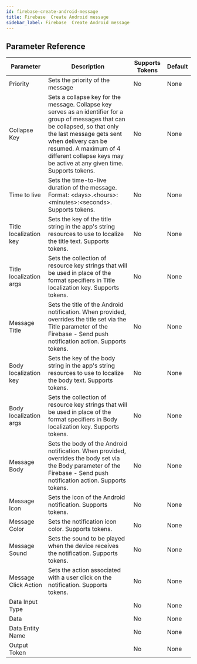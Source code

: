 ```yaml
---
id: firebase-create-android-message
title: Firebase  Create Android message
sidebar_label: Firebase  Create Android message
---
```





## Parameter Reference
| Parameter | Description | Supports Tokens | Default |
| -- | -- | -- | -- |
| Priority | Sets the priority of the message | No | None |
| Collapse Key | Sets a collapse key for the message. Collapse key serves as an identifier for a group of messages that can be collapsed, so that only the last message gets sent when delivery can be resumed. A maximum of 4 different collapse keys may be active at any given time. Supports tokens. | No | None |
| Time to live | Sets the time-to-live duration of the message. Format: &lt;days&gt;.&lt;hours&gt;:&lt;minutes&gt;:&lt;seconds&gt;. Supports tokens. | No | None |
| Title localization key | Sets the key of the title string in the app's string resources to use to localize the title text. Supports tokens. | No | None |
| Title localization args | Sets the collection of resource key strings that will be used in place of the format specifiers in Title localization key. Supports tokens. | No | None |
| Message Title | Sets the title of the Android notification. When provided, overrides the title set via the Title parameter of the Firebase - Send push notification action. Supports tokens. | No | None |
| Body localization key | Sets the key of the body string in the app's string resources to use to localize the body text. Supports tokens. | No | None |
| Body localization args | Sets the collection of resource key strings that will be used in place of the format specifiers in Body localization key. Supports tokens. | No | None |
| Message Body | Sets the body of the Android notification. When provided, overrides the body set via the Body parameter of the Firebase - Send push notification action. Supports tokens. | No | None |
| Message Icon | Sets the icon of the Android notification. Supports tokens. | No | None |
| Message Color | Sets the notification icon color. Supports tokens. | No | None |
| Message Sound | Sets the sound to be played when the device receives the notification. Supports tokens. | No | None |
| Message Click Action | Sets the action associated with a user click on the notification. Supports tokens. | No | None |
| Data Input Type |  | No | None |
| Data |  | No | None |
| Data Entity Name |  | No | None |
| Output Token |  | No | None |
